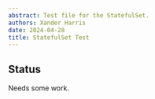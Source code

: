 ```yaml
---
abstract: Test file for the StatefulSet.
authors: Xander Harris
date: 2024-04-28
title: StatefulSet Test
---
```


## Status

Needs some work.
